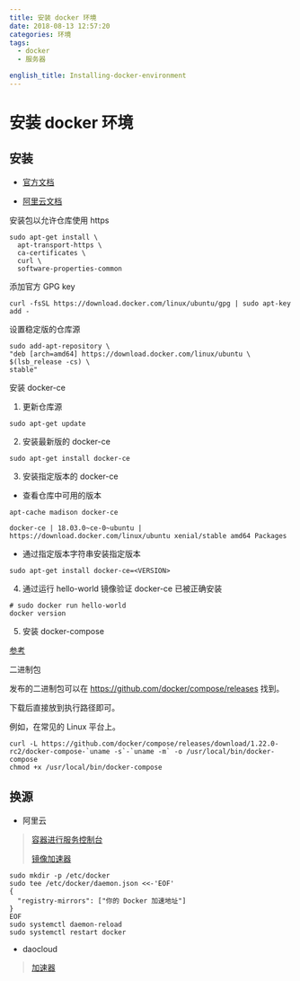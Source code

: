 ```yaml
---
title: 安装 docker 环境
date: 2018-08-13 12:57:20
categories: 环境
tags:
  - docker
  - 服务器

english_title: Installing-docker-environment
---
```


# 安装 docker 环境

## 安装

- [官方文档](https://docs.docker.com/install/linux/docker-ce/ubuntu/#install-docker-ce)

- [阿里云文档](https://help.aliyun.com/document_detail/60742.html?spm=5176.11065259.1996646101.searchclickresult.728f232cP3DvSO)

安装包以允许仓库使用 https

```
sudo apt-get install \
  apt-transport-https \
  ca-certificates \
  curl \
  software-properties-common
```

添加官方 GPG key

```
curl -fsSL https://download.docker.com/linux/ubuntu/gpg | sudo apt-key add -
```

设置稳定版的仓库源

```
sudo add-apt-repository \
"deb [arch=amd64] https://download.docker.com/linux/ubuntu \
$(lsb_release -cs) \
stable"
```

安装 docker-ce

1. 更新仓库源

```
sudo apt-get update
```

2. 安装最新版的 docker-ce

```
sudo apt-get install docker-ce
```

3. 安装指定版本的 docker-ce

  - 查看仓库中可用的版本

```
apt-cache madison docker-ce

docker-ce | 18.03.0~ce-0~ubuntu | https://download.docker.com/linux/ubuntu xenial/stable amd64 Packages
```

 - 通过指定版本字符串安装指定版本

```
sudo apt-get install docker-ce=<VERSION>
```

4. 通过运行 hello-world 镜像验证 docker-ce 已被正确安装

```
# sudo docker run hello-world
docker version
```

5. 安装 docker-compose

[参考](https://doc.yonyoucloud.com/doc/docker_practice/compose/install.html)

二进制包

发布的二进制包可以在 https://github.com/docker/compose/releases 找到。

下载后直接放到执行路径即可。

例如，在常见的 Linux 平台上。

```
curl -L https://github.com/docker/compose/releases/download/1.22.0-rc2/docker-compose-`uname -s`-`uname -m` -o /usr/local/bin/docker-compose
chmod +x /usr/local/bin/docker-compose
```

## 换源

- 阿里云

> [容器进行服务控制台](https://cr.console.aliyun.com/?spm=a2c4g.11186623.2.3.s2em6W&accounttraceid=34974d1e-62c7-4738-946c-2ca5345fa292#/imageList)
>
> [镜像加速器](https://cr.console.aliyun.com/?spm=a2c4g.11186623.2.3.s2em6W&accounttraceid=34974d1e-62c7-4738-946c-2ca5345fa292#/accelerator)

```
sudo mkdir -p /etc/docker
sudo tee /etc/docker/daemon.json <<-'EOF'
{
  "registry-mirrors": ["你的 Docker 加速地址"]
}
EOF
sudo systemctl daemon-reload
sudo systemctl restart docker
```

- daocloud

> [加速器](https://www.daocloud.io/mirror#accelerator-doc)

